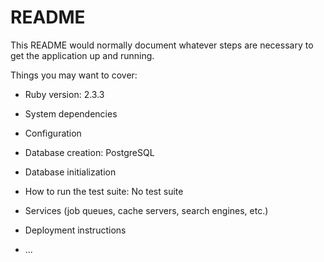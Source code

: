 # README

This README would normally document whatever steps are necessary to get the
application up and running.

Things you may want to cover:

* Ruby version: 2.3.3

* System dependencies

* Configuration

* Database creation: PostgreSQL

* Database initialization

* How to run the test suite: No test suite

* Services (job queues, cache servers, search engines, etc.)

* Deployment instructions

* ...
